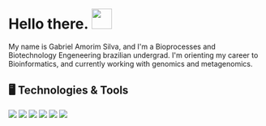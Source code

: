 # Hello there. <img src="https://media.giphy.com/media/iigp4VDyf5dCLRlGkm/giphy.gif" width="40px">

My name is Gabriel Amorim Silva, and I'm a Bioprocesses and Biotechnology Engeneering brazilian undergrad. I'm orienting my career to Bioinformatics, and currently working with genomics and metagenomics.

## 🖥️ Technologies & Tools
![](https://img.shields.io/badge/OS-Linux-informational?style=flat&logo=linux&logoColor=white&color=1e8360)
![](https://img.shields.io/badge/Distro-Pop_os-informational?style=flat&logo=ubuntu&logoColor=white&color=1e8360)
![](https://img.shields.io/badge/Code-Python-informational?style=flat&logo=python&logoColor=white&color=1e8360)
![](https://img.shields.io/badge/Shell-Bash-informational?style=flat&logo=gnu-bash&logoColor=white&color=1e8360)
![](https://img.shields.io/badge/Editor-VS_Code-informational?style=flat&logo=visual-studio-code&logoColor=white&color=1e8360)
![](https://img.shields.io/badge/Tools-Anaconda-informational?style=flat&logo=anaconda&logoColor=white&color=1e8360)
